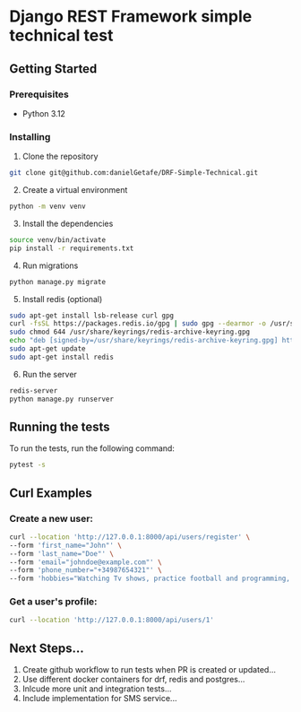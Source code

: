 # Django REST Framework simple technical test

## Getting Started

### Prerequisites

- Python 3.12

### Installing

1. Clone the repository
```bash
git clone git@github.com:danielGetafe/DRF-Simple-Technical.git
```

2. Create a virtual environment
```bash
python -m venv venv
```

3. Install the dependencies
```bash
source venv/bin/activate
pip install -r requirements.txt
```

4. Run migrations
```bash
python manage.py migrate
```

5. Install redis (optional)
```bash
sudo apt-get install lsb-release curl gpg
curl -fsSL https://packages.redis.io/gpg | sudo gpg --dearmor -o /usr/share/keyrings/redis-archive-keyring.gpg
sudo chmod 644 /usr/share/keyrings/redis-archive-keyring.gpg
echo "deb [signed-by=/usr/share/keyrings/redis-archive-keyring.gpg] https://packages.redis.io/deb $(lsb_release -cs) main" | sudo tee /etc/apt/sources.list.d/redis.list
sudo apt-get update
sudo apt-get install redis
```

6. Run the server
```bash
redis-server
python manage.py runserver
```

## Running the tests

To run the tests, run the following command:
```bash
pytest -s
```


## Curl Examples

### Create a new user:

```bash
curl --location 'http://127.0.0.1:8000/api/users/register' \
--form 'first_name="John"' \
--form 'last_name="Doe"' \
--form 'email="johndoe@example.com"' \
--form 'phone_number="+34987654321"' \
--form 'hobbies="Watching Tv shows, practice football and programming, of course."'
```

### Get a user's profile:

```bash
curl --location 'http://127.0.0.1:8000/api/users/1'
```


## Next Steps...
1. Create github workflow to run tests when PR is created or updated...
2. Use different docker containers for drf, redis and postgres...
3. Inlcude more unit and integration tests...
4. Include implementation for SMS service...